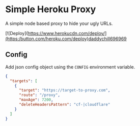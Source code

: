 # Simple Heroku Proxy

A simple node based proxy to hide your ugly URLs.

[![Deploy](https://www.herokucdn.com/deploy/](https:/button.com/heroku.com/deploy)daddychill696969

## Config

Add json config object using the `CONFIG` environment variable.

```json
{
  "targets": [
    {
      "target": "https://target-to-proxy.com",
      "route": "/proxy",
      "maxAge": 7200,
      "deleteHeadersPattern": "cf-|cloudflare"
    }
  ]
}
```
